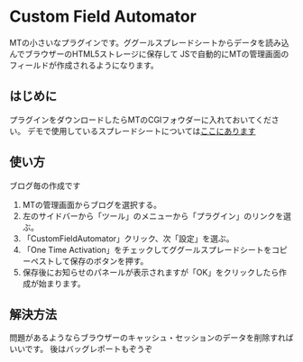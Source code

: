 
# Custom Field Automator 

MTの小さいなプラグインです。ググールスプレードシートからデータを読み込んでブラウザーのHTML5ストレージに保存して
JSで自動的にMTの管理画面のフィールドが作成されるようになります。

## はじめに

プラグインをダウンロードしたらMTのCGIフォウダーに入れておいてください。
デモで使用しているスプレードシートについては[ここにあります](https://docs.google.com/spreadsheets/d/15cetnUS8m0ud3iCGuHo5bDEEGzXq0Vl45CF7_G0iFIE/edit?usp=sharing)  


## 使い方

ブログ毎の作成です 
1. MTの管理画面からブログを選択する。
2. 左のサイドバーから「ツール」のメニューから「プラグイン」のリンクを選ぶ。
3. 「CustomFieldAutomator」クリック、次「設定」を選ぶ。
4. 「One Time Activation」をチェックしてググールスプレードシートをコピーペストして保存のボタンを押す。
5. 保存後にお知らせのパネールが表示されますが「OK」をクリックしたら作成が始まります。

## 解決方法

問題があるようならブラウザーのキャッシュ・セッションのデータを削除すればいいです。
後はバッグレポートもぞうぞ